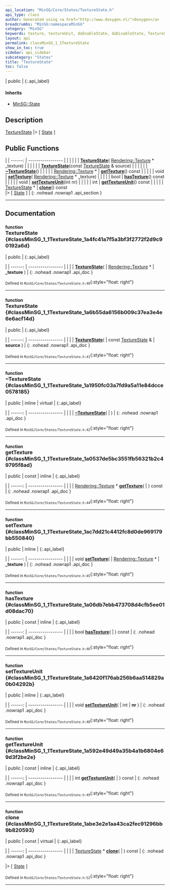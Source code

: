 ```yaml
---
api_location: "MinSG/Core/States/TextureState.h"
api_type: class
author: Generated using <a href="http://www.doxygen.nl/">Doxygen</a>
breadcrumbs: "MinSG:namespaceMinSG"
category: "MinSG"
keywords: texture, textureUnit, doEnableState, doDisableState, TextureState, TextureState, ~TextureState, getTexture, setTexture, hasTexture, setTextureUnit, getTextureUnit, clone
layout: api
permalink: classMinSG_1_1TextureState
show_in_toc: true
sidebar: api_sidebar
subcategory: "States"
title: "TextureState"
toc: false
---
```


| public |
{:.api_label}

#### Inherits

* [MinSG::State](classMinSG_1_1State)


## Description



 [TextureState](classMinSG_1_1TextureState) |> [ [State](classMinSG_1_1State) ]



## Public Functions

|
| ------: | ----------------- |
|  | |
|  | **[TextureState](#classMinSG_1_1TextureState_1a4fc41a7f5a3bf3f2772f2d9c90192a6d)**( [Rendering::Texture](classRendering_1_1Texture) * _texture) |
|  | |
|  | **[TextureState](#classMinSG_1_1TextureState_1a6b55da6156b009c37ea3e4e6e6acf14d)**(const [TextureState](classMinSG_1_1TextureState) & source) |
|  | |
|  | **[~TextureState](#classMinSG_1_1TextureState_1a1950fc03a7fd9a5a11e84dcce0578185)**() |
|  | |
| [Rendering::Texture](classRendering_1_1Texture) * | **[getTexture](#classMinSG_1_1TextureState_1a0537de5bc3551fb56321b2c49795f8ad)**() const |
|  | |
| void | **[setTexture](#classMinSG_1_1TextureState_1ac7dd21c4412fc8d0de969179bb550840)**( [Rendering::Texture](classRendering_1_1Texture) * _texture) |
|  | |
| bool | **[hasTexture](#classMinSG_1_1TextureState_1a06db7ebb473708d4cfb5ee01d08dac70)**() const |
|  | |
| void | **[setTextureUnit](#classMinSG_1_1TextureState_1a6420f176ab256b6aa514829a0b04292b)**(int nr) |
|  | |
| int | **[getTextureUnit](#classMinSG_1_1TextureState_1a592e49d49a35b4a1b6804e69d3f2be2e)**() const |
|  | |
| [TextureState](classMinSG_1_1TextureState) * | **[clone](#classMinSG_1_1TextureState_1abe3e2e1aa43ca2fec91296bb9b820593)**() const <br/> |> [ [State](classMinSG_1_1State) ] |
{: .nohead .nowrap1 .api_section }


-------------------------------------------------------------------

## Documentation

### <small>function</small><br/> TextureState {#classMinSG_1_1TextureState_1a4fc41a7f5a3bf3f2772f2d9c90192a6d}

| public |
{:.api_label}

|
| ------: | ----------------- |
|  |
|  **[TextureState](#classMinSG_1_1TextureState_1a4fc41a7f5a3bf3f2772f2d9c90192a6d)**( |  [Rendering::Texture](classRendering_1_1Texture) * | **_texture** ) |
{: .nohead .nowrap1 .api_doc }





<sub>Defined in `MinSG/Core/States/TextureState.h:40`</sub>{:style="float: right"}

-------------------------------------------------------------------

### <small>function</small><br/> TextureState {#classMinSG_1_1TextureState_1a6b55da6156b009c37ea3e4e6e6acf14d}

| public |
{:.api_label}

|
| ------: | ----------------- |
|  |
|  **[TextureState](#classMinSG_1_1TextureState_1a6b55da6156b009c37ea3e4e6e6acf14d)**( | const [TextureState](classMinSG_1_1TextureState) & | **source** ) |
{: .nohead .nowrap1 .api_doc }





<sub>Defined in `MinSG/Core/States/TextureState.h:41`</sub>{:style="float: right"}

-------------------------------------------------------------------

### <small>function</small><br/> ~TextureState {#classMinSG_1_1TextureState_1a1950fc03a7fd9a5a11e84dcce0578185}

| public | inline | virtual |
{:.api_label}

|
| ------: | ----------------- |
|  |
|  **[~TextureState](#classMinSG_1_1TextureState_1a1950fc03a7fd9a5a11e84dcce0578185)**( |  ) |
{: .nohead .nowrap1 .api_doc }





<sub>Defined in `MinSG/Core/States/TextureState.h:42`</sub>{:style="float: right"}

-------------------------------------------------------------------

### <small>function</small><br/> getTexture {#classMinSG_1_1TextureState_1a0537de5bc3551fb56321b2c49795f8ad}

| public | const | inline |
{:.api_label}

|
| ------: | ----------------- |
|  |
| [Rendering::Texture](classRendering_1_1Texture) * **[getTexture](#classMinSG_1_1TextureState_1a0537de5bc3551fb56321b2c49795f8ad)**( |  ) const |
{: .nohead .nowrap1 .api_doc }





<sub>Defined in `MinSG/Core/States/TextureState.h:44`</sub>{:style="float: right"}

-------------------------------------------------------------------

### <small>function</small><br/> setTexture {#classMinSG_1_1TextureState_1ac7dd21c4412fc8d0de969179bb550840}

| public | inline |
{:.api_label}

|
| ------: | ----------------- |
|  |
| void **[setTexture](#classMinSG_1_1TextureState_1ac7dd21c4412fc8d0de969179bb550840)**( |  [Rendering::Texture](classRendering_1_1Texture) * | **_texture** ) |
{: .nohead .nowrap1 .api_doc }





<sub>Defined in `MinSG/Core/States/TextureState.h:45`</sub>{:style="float: right"}

-------------------------------------------------------------------

### <small>function</small><br/> hasTexture {#classMinSG_1_1TextureState_1a06db7ebb473708d4cfb5ee01d08dac70}

| public | const | inline |
{:.api_label}

|
| ------: | ----------------- |
|  |
| bool **[hasTexture](#classMinSG_1_1TextureState_1a06db7ebb473708d4cfb5ee01d08dac70)**( |  ) const |
{: .nohead .nowrap1 .api_doc }





<sub>Defined in `MinSG/Core/States/TextureState.h:46`</sub>{:style="float: right"}

-------------------------------------------------------------------

### <small>function</small><br/> setTextureUnit {#classMinSG_1_1TextureState_1a6420f176ab256b6aa514829a0b04292b}

| public | inline |
{:.api_label}

|
| ------: | ----------------- |
|  |
| void **[setTextureUnit](#classMinSG_1_1TextureState_1a6420f176ab256b6aa514829a0b04292b)**( | int | **nr** ) |
{: .nohead .nowrap1 .api_doc }





<sub>Defined in `MinSG/Core/States/TextureState.h:48`</sub>{:style="float: right"}

-------------------------------------------------------------------

### <small>function</small><br/> getTextureUnit {#classMinSG_1_1TextureState_1a592e49d49a35b4a1b6804e69d3f2be2e}

| public | const | inline |
{:.api_label}

|
| ------: | ----------------- |
|  |
| int **[getTextureUnit](#classMinSG_1_1TextureState_1a592e49d49a35b4a1b6804e69d3f2be2e)**( |  ) const |
{: .nohead .nowrap1 .api_doc }





<sub>Defined in `MinSG/Core/States/TextureState.h:49`</sub>{:style="float: right"}

-------------------------------------------------------------------

### <small>function</small><br/> clone {#classMinSG_1_1TextureState_1abe3e2e1aa43ca2fec91296bb9b820593}

| public | const | virtual |
{:.api_label}

|
| ------: | ----------------- |
|  |
| [TextureState](classMinSG_1_1TextureState) * **[clone](#classMinSG_1_1TextureState_1abe3e2e1aa43ca2fec91296bb9b820593)**( |  ) const |
{: .nohead .nowrap1 .api_doc }

|> [ [State](classMinSG_1_1State) ]





<sub>Defined in `MinSG/Core/States/TextureState.h:52`</sub>{:style="float: right"}

-------------------------------------------------------------------

